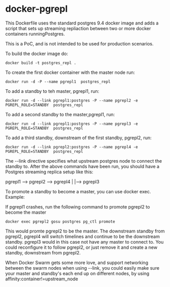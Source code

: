 # docker-pgrepl

This Dockerfile uses the standard postgres 9.4 docker image and adds a script that sets up streaming repliaction between two or more docker containers runningPostgres.

This is a PoC, and is not intended to be used for production scenarios. 

To build the docker image do:

    docker build -t postgres_repl .

To create the first docker container with the master node run:

    docker run -d -P --name pgrepl1  postgres_repl 

To add a standby to teh master, pgrepl1, run:

    docker run -d --link pgrepl1:postgres -P --name pgrepl2 -e PGREPL_ROLE=STANDBY  postgres_repl

To add a second standby to the master,pgrepl1, run:

    docker run -d --link pgrepl1:postgres -P --name pgrepl3 -e PGREPL_ROLE=STANDBY  postgres_repl

To add a third standby, downstream of the first standby, pgrepl2, run:

    docker run -d --link pgrepl2:postgres -P --name pgrepl4 -e PGREPL_ROLE=STANDBY  postgres_repl

The --link directive specifies what upstream postgres node to connect the standby to. 
After the above commands have been run, you should have a Postgres streaming replica setup like this:

pgrepl1 --> pgrepl2 --> pgrepl4
         |
         |--> pgrepl3

To promote a standby to become a master, you can use docker exec. Example:

If pgrepl1 crashes, run the following command to promote pgrepl2 to become the master
  
    docker exec pgrepl2 gosu postgres pg_ctl promote

This would promte pgrepl2 to be the master. The downstream standby from pgrepl2, pgrepl4 will switch timelines and continue to be the downstream standby. 
pgrepl3 would in this case not have any master to connect to. You could reconfigure it to follow pgrepl2, or just remove it and create a new standby, downstream from pgrepl2.

When Docker Swarm gets some more love, and support networking between the swarm nodes when using --link, you could easily make sure your master and standby's each end up on different nodes, by using affinity:container!=upstream_node






